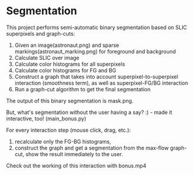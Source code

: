 # Segmentation

This project performs semi-automatic binary segmentation based on SLIC superpixels and graph-cuts:
  1. Given an image(astronaut.png) and sparse markings(astronaut_marking.png) for foreground and background
  2. Calculate SLIC over image
  3. Calculate color histograms for all superpixels
  4. Calculate color histograms for FG and BG
  5. Construct a graph that takes into account superpixel-to-superpixel interaction (smoothness term), 
     as well as superpixel-FG/BG interaction
  6. Run a graph-cut algorithm to get the final segmentation
  
The output of this binary segmentation is mask.png.

But, what's segmentation without the user having a say? :) - made it interactive, too! (main_bonus.py)

For every interaction step (mouse click, drag, etc.):
  1. recalculate only the FG-BG histograms,
  2. construct the graph and get a segmentation from the max-flow graph-cut, show the result immediately to the user.   
  
Check out the working of this interaction with bonus.mp4
